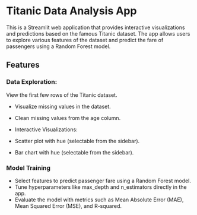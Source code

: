 # Titanic Data Analysis App
This is a Streamlit web application that provides interactive visualizations and predictions based on the famous Titanic dataset. The app allows users to explore various features of the dataset and predict the fare of passengers using a Random Forest model.

## Features
### Data Exploration:

View the first few rows of the Titanic dataset.
* Visualize missing values in the dataset.
* Clean missing values from the age column.
* Interactive Visualizations:

* Scatter plot with hue (selectable from the sidebar).
* Bar chart with hue (selectable from the sidebar).

### Model Training
* Select features to predict passenger fare using a Random Forest model.
* Tune hyperparameters like max_depth and n_estimators directly in the app.
* Evaluate the model with metrics such as Mean Absolute Error (MAE), Mean Squared Error (MSE), and R-squared.
